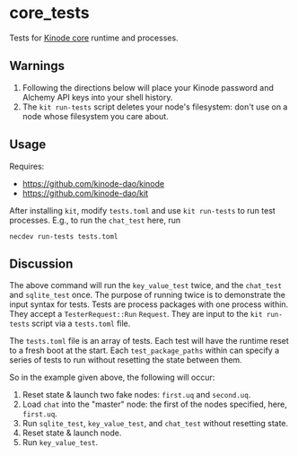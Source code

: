 # core_tests

Tests for [Kinode core](https://github.com/kinode-dao/kinode) runtime and processes.

## Warnings

1. Following the directions below will place your Kinode password and Alchemy API keys into your shell history.
2. The `kit run-tests` script deletes your node's filesystem: don't use on a node whose filesystem you care about.

## Usage

Requires:
* https://github.com/kinode-dao/kinode
* https://github.com/kinode-dao/kit

After installing `kit`, modify `tests.toml` and use `kit run-tests` to run test processes.
E.g., to run the `chat_test` here, run

```
necdev run-tests tests.toml
```

## Discussion

The above command will run the `key_value_test` twice, and the `chat_test` and `sqlite_test` once.
The purpose of running twice is to demonstrate the input syntax for tests.
Tests are process packages with one process within.
They accept a `TesterRequest::Run` `Request`.
They are input to the `kit run-tests` script via a `tests.toml` file.

The `tests.toml` file is an array of tests.
Each test will have the runtime reset to a fresh boot at the start.
Each `test_package_paths` within can specify a series of tests to run without resetting the state between them.

So in the example given above, the following will occur:
1. Reset state & launch two fake nodes: `first.uq` and `second.uq`.
2. Load `chat` into the "master" node: the first of the nodes specified, here, `first.uq`.
3. Run `sqlite_test`, `key_value_test`, and `chat_test` without resetting state.
3. Reset state & launch node.
4. Run `key_value_test`.
